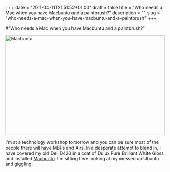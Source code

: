 +++
date = "2011-04-11T21:51:52+01:00"
draft = false
title = "Who needs a Mac when you have Macbuntu and a paintbrush?"
description = ""
slug = "who-needs-a-mac-when-you-have-macbuntu-and-a-paintbrush"
+++

#"Who needs a Mac when you have Macbuntu and a paintbrush?"


 <div class='p_embed p_image_embed'>
<a href="http://getfile4.posterous.com/getfile/files.posterous.com/conoroneill/SxfTgcdxPEe4aNYW87DzVneL2RIaQO1RJuOCXACFzFhZvi9rZFLsXHdcK7Rc/macbuntu.png.scaled.1000.jpg"><img alt="Macbuntu" height="313" src="http://getfile3.posterous.com/getfile/files.posterous.com/conoroneill/G3b3jbmr5fdiu960GiHCxv86oSJ9lwIS6c0VPbUMGsBdkTDS3yIPeE9WbuhP/macbuntu.png.scaled.500.jpg" width="500" /></a>
</div>
<p>I&#39;m at a technology workshop tomorrow and you can be sure most of the people there will have MBPs and Airs. In a desperate attempt to blend in, I have covered my old Dell D420 in a coat of Dulux Pure Brilliant White Gloss and installed <a href="http://sourceforge.net/projects/macbuntu/">Macbuntu</a>. I&#39;m sitting here looking at my messed up Ubuntu and giggling. </p>
 